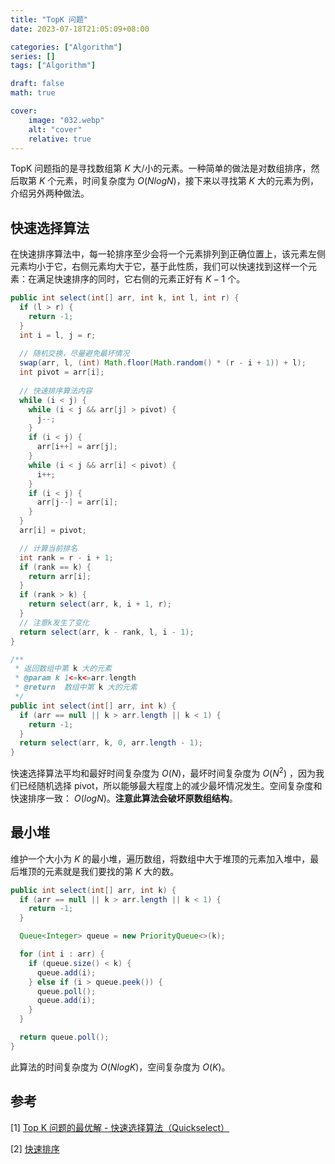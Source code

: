 ```yaml
---
title: "TopK 问题"
date: 2023-07-18T21:05:09+08:00

categories: ["Algorithm"]
series: []
tags: ["Algorithm"]

draft: false
math: true

cover:
    image: "032.webp"
    alt: "cover"
    relative: true
---
```


TopK 问题指的是寻找数组第 $K$ 大/小的元素。一种简单的做法是对数组排序，然后取第 $K$ 个元素，时间复杂度为 $O(NlogN)$，接下来以寻找第 $K$ 大的元素为例，介绍另外两种做法。

## 快速选择算法

在快速排序算法中，每一轮排序至少会将一个元素排列到正确位置上，该元素左侧元素均小于它，右侧元素均大于它，基于此性质，我们可以快速找到这样一个元素：在满足快速排序的同时，它右侧的元素正好有 $K - 1$ 个。

```java
public int select(int[] arr, int k, int l, int r) {
  if (l > r) {
    return -1;
  }
  int i = l, j = r;
  
  // 随机交换，尽量避免最坏情况
  swap(arr, l, (int) Math.floor(Math.random() * (r - i + 1)) + l);
  int pivot = arr[i];
  
  // 快速排序算法内容
  while (i < j) {
    while (i < j && arr[j] > pivot) {
      j--;
    }
    if (i < j) {
      arr[i++] = arr[j];
    }
    while (i < j && arr[i] < pivot) {
      i++;
    }
    if (i < j) {
      arr[j--] = arr[i];
    }
  }
  arr[i] = pivot;

  // 计算当前排名
  int rank = r - i + 1;
  if (rank == k) {
    return arr[i];
  }
  if (rank > k) {
    return select(arr, k, i + 1, r);
  }
  // 注意k发生了变化
  return select(arr, k - rank, l, i - 1);
}

/**
 * 返回数组中第 k 大的元素
 * @param k 1<=k<=arr.length
 * @return  数组中第 k 大的元素
 */
public int select(int[] arr, int k) {
  if (arr == null || k > arr.length || k < 1) {
    return -1;
  }
  return select(arr, k, 0, arr.length - 1);
}
```

快速选择算法平均和最好时间复杂度为 $O(N)$，最坏时间复杂度为 $O(N^2)$ ，因为我们已经随机选择 pivot，所以能够最大程度上的减少最坏情况发生。空间复杂度和快速排序一致： $O(logN)$。**注意此算法会破坏原数组结构**。

## 最小堆

维护一个大小为 $K$ 的最小堆，遍历数组，将数组中大于堆顶的元素加入堆中，最后堆顶的元素就是我们要找的第 $K$ 大的数。

```java
public int select(int[] arr, int k) {
  if (arr == null || k > arr.length || k < 1) {
    return -1;
  }

  Queue<Integer> queue = new PriorityQueue<>(k);

  for (int i : arr) {
    if (queue.size() < k) {
      queue.add(i);
    } else if (i > queue.peek()) {
      queue.poll();
      queue.add(i);
    }
  }

  return queue.poll();
}
```

此算法的时间复杂度为 $O(NlogK)$，空间复杂度为 $O(K)$。

## 参考

[1] [Top K 问题的最优解 - 快速选择算法（Quickselect）](https://zhuanlan.zhihu.com/p/64627590) 

[2] [快速排序](https://www.cnblogs.com/skywang12345/p/3596746.html) 
